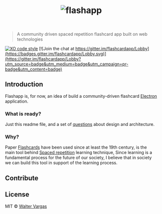 <h1 align="center">
 <img src="https://cdn.rawgit.com/waltervargas/flashapp/master/media/logo.svg" with="400" alt="flashapp" />
 <br />
 <br />
</h1>

> A community driven spaced repetition flashcard app built on web technologies

[![XO code style](https://img.shields.io/badge/code_style-XO-5ed9c7.svg)](https://github.com/sindresorhus/xo)
[![Join the chat at https://gitter.im/flashcardapp/Lobby](https://badges.gitter.im/flashcardapp/Lobby.svg)](https://gitter.im/flashcardapp/Lobby?utm_source=badge&utm_medium=badge&utm_campaign=pr-badge&utm_content=badge)

## Introduction
Flashapp is, for now, an idea of build a community-driven flashcard [Electron](https://electron.atom.io)
application.

### What is ready?
Just this readme file, and a set of [questions](https://github.com/waltervargas/flashapp/issues) about design and architecture.

### Why? 
Paper [Flashcards](https://en.wikipedia.org/wiki/Flashcard) have been used since at least the 19th century,
is the main tool behind [Spaced repetition](https://en.wikipedia.org/wiki/Spaced_repetition) learning technique,
Since learning is a fundamental process for the future of our society, I believe that in society we can 
build this tool in support of the learning process.

## Contribute


## License

MIT © [Walter Vargas](https://github.com/waltervargas)
